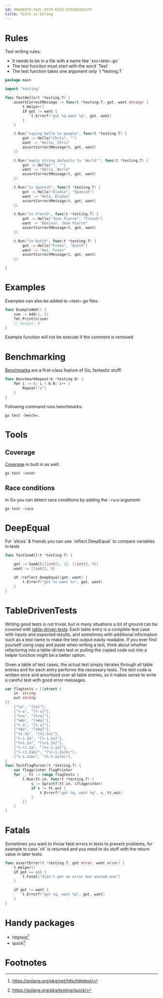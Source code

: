 ```yaml
---
id: d8edb970-fe2c-4774-b325-2f932b262ef5
title: Tests in Golang
---
```


# Rules

Test writing rules:

-   It needs to be in a file with a name like \`xxx~test~.go\`
-   The test funciton must start with the word \`Test\`
-   The test function takes one argument only \`t \*testing.T\`

``` go
package main

import "testing"

func TestHello(t *testing.T) {
    assertCorrectMessage := func(t *testing.T, got, want string) {
        t.Helper()
        if got != want {
            t.Errorf("got %q want %q", got, want)
        }
    }

    t.Run("saying hello to people", func(t *testing.T) {
        got := Hello("Chris", "")
        want := "Hello, Chris"
        assertCorrectMessage(t, got, want)
    })

    t.Run("empty string defaults to 'World'", func(t *testing.T) {
        got := Hello("", "")
        want := "Hello, World"
        assertCorrectMessage(t, got, want)
    })

    t.Run("in Spanish", func(t *testing.T) {
        got := Hello("Elodie", "Spanish")
        want := "Hola, Elodie"
        assertCorrectMessage(t, got, want)
    })

    t.Run("in French", func(t *testing.T) {
        got := Hello("Jean Pierre", "French")
        want := "Bonjour, Jean Pierre"
        assertCorrectMessage(t, got, want)
    })

    t.Run("in Dutch", func(t *testing.T) {
        got := Hello("Frans", "Dutch")
        want := "Hoi, Frans"
        assertCorrectMessage(t, got, want)
    })

}
```

# Examples

Examples can also be added to ~test~.go files.

``` go
func ExampleAdd() {
    sum := Add(1, 5)
    fmt.Println(sum)
    // Output: 6
}
```

Example function will not be execute if the comment is removed

# Benchmarking

[Benchmarks](https://golang.org/pkg/testing/#hdr-Benchmarks) are a
first-class feature of Go, fantastic stuff!

``` go
func BenchmarkRepeat(b *testing.B) {
    for i := 0; i < b.N; i++ {
        Repeat("a")
    }
}
```

Following command runs benchmarks:

``` shell
go test -bench=.
```

# Tools

## Coverage

[Coverage](https://blog.golang.org/cover) is built in as well:

``` shell
go test -cover
```

## Race conditions

In Go you can detect race conditions by adding the `-race` argument:

``` shell
go test -race
```

# DeepEqual

For \`slices\` & friends you can use \`reflect.DeepEqual\` to compare
variables in tests

``` go
func TestSumAll(t *testing.T) {

    got := SumAll([]int{1, 2}, []int{0, 9})
    want := []int{3, 9}

    if !reflect.DeepEqual(got, want) {
        t.Errorf("got %v want %v", got, want)
    }
}
```

# TableDrivenTests

Writing good tests is not trivial, but in many situations a lot of
ground can be covered with [table-driven
tests](https://github.com/golang/go/wiki/TableDrivenTests): Each table
entry is a complete test case with inputs and expected results, and
sometimes with additional information such as a test name to make the
test output easily readable. If you ever find yourself using copy and
paste when writing a test, think about whether refactoring into a
table-driven test or pulling the copied code out into a helper function
might be a better option.

Given a table of test cases, the actual test simply iterates through all
table entries and for each entry performs the necessary tests. The test
code is written once and amortized over all table entries, so it makes
sense to write a careful test with good error messages.

``` go
var flagtests = []struct {
    in  string
    out string
}{
    {"%a", "[%a]"},
    {"%-a", "[%-a]"},
    {"%+a", "[%+a]"},
    {"%#a", "[%#a]"},
    {"% a", "[% a]"},
    {"%0a", "[%0a]"},
    {"%1.2a", "[%1.2a]"},
    {"%-1.2a", "[%-1.2a]"},
    {"%+1.2a", "[%+1.2a]"},
    {"%-+1.2a", "[%+-1.2a]"},
    {"%-+1.2abc", "[%+-1.2a]bc"},
    {"%-1.2abc", "[%-1.2a]bc"},
}
func TestFlagParser(t *testing.T) {
    var flagprinter flagPrinter
    for _, tt := range flagtests {
        t.Run(tt.in, func(t *testing.T) {
            s := Sprintf(tt.in, &flagprinter)
            if s != tt.out {
                t.Errorf("got %q, want %q", s, tt.out)
            }
        })
    }
}
```

# Fatals

Sometimes you want to throw fatal errors in tests to prevent problems,
for example in case \`nil\` is returned and you need to do stuff with
the return value in later tests:

``` go
func assertError(t *testing.T, got error, want error) {
    t.Helper()
    if got == nil {
        t.Fatal("didn't get an error but wanted one")
    }

    if got != want {
        t.Errorf("got %q, want %q", got, want)
    }
}
```

# Handy packages

-   httptest[^1]
-   quick[^2]

# Footnotes

[^1]: <https://golang.org/pkg/net/http/httptest/>

[^2]: <https://golang.org/pkg/testing/quick/>
